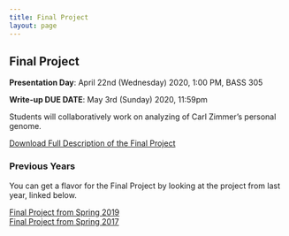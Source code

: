 ```yaml
---
title: Final Project
layout: page
---
```


## Final Project
**Presentation Day**: April 22nd (Wednesday) 2020, 1:00 PM, BASS 305

**Write-up DUE DATE**: May 3rd (Sunday) 2020, 11:59pm

Students will collaboratively work on analyzing of Carl Zimmer’s personal genome.

[Download Full Description of the Final Project](http://files2.gersteinlab.org/public-docs/2021/02.01/CBB752b20_Final_Project_description.pdf)

### Previous Years
You can get a flavor for the Final Project by looking at the project from last year, linked below.

[Final Project from Spring 2019](http://cbb752b19.gersteinlab.org/final)  
[Final Project from Spring 2017](http://cbb752b17.gersteinlab.org/homework)
